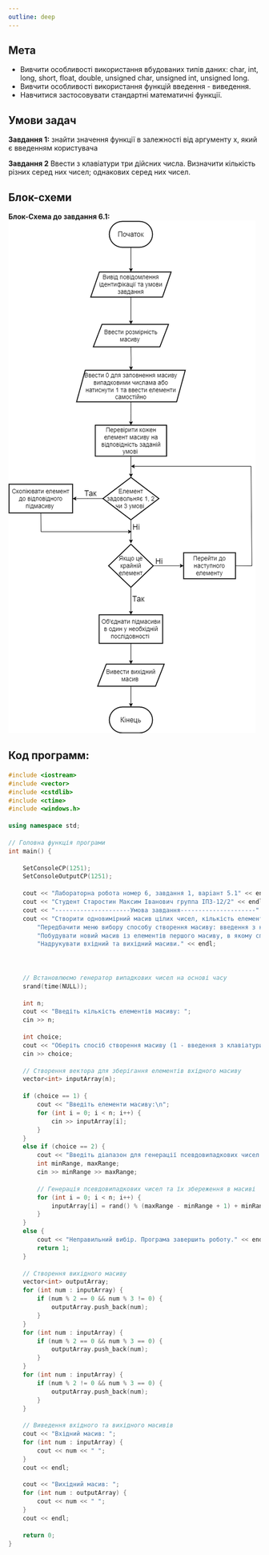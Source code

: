 ```yaml
---
outline: deep
---
```


## Мета

- Вивчити особливості використання вбудованих типів даних: char, int, long, short, float, double, unsigned char, unsigned int, unsigned long.
- Вивчити особливості використання функцій введення - виведення.
- Навчитися застосовувати стандартні математичні функції.

## Умови задач

**Завдання 1:** 
знайти значення функції в залежності від аргументу x, який є введенням користувача

**Завдання 2**
Ввести з клавіатури три дійсних числа. Визначити кількість різних серед них чисел; однакових серед них чисел.

## Блок-схеми

**Блок-Схема до завдання 6.1:**
![](../assets/lab6.png)

## Код программ:

```cpp
#include <iostream>
#include <vector>
#include <cstdlib>
#include <ctime>
#include <windows.h>

using namespace std;

// Головна функція програми
int main() {

    SetConsoleCP(1251);
    SetConsoleOutputCP(1251);

    cout << "Лабораторна робота номер 6, завдання 1, варiант 5.1" << endl; // вивід повідомлення
    cout << "Студент Старостин Максим Iванович группа IПЗ-12/2" << endl; // вивід повідомлення
    cout << "---------------------Умова завдання---------------------" << endl; // вивід повідомлення
    cout << "Створити одновимірний масив цілих чисел, кількість елементів якого ввести з клавіатури.\n"
        "Передбачити меню вибору способу створення масиву: введення з клавіатури або генерація псевдовипадкових чисел.\n"
        "Побудувати новий масив із елементів першого масиву, в якому спочатку стоять числа, що діляться тільки на 2,\n потім ті, що діляться на 2 та 3, потім ті, що діляться тільки на 3.\n"
        "Надрукувати вхідний та вихідний масиви." << endl;



    // Встановлюємо генератор випадкових чисел на основі часу
    srand(time(NULL));

    int n;
    cout << "Введіть кількість елементів масиву: ";
    cin >> n;

    int choice;
    cout << "Оберіть спосіб створення масиву (1 - введення з клавіатури, 2 - генерація псевдовипадкових чисел): ";
    cin >> choice;

    // Створення вектора для зберігання елементів вхідного масиву
    vector<int> inputArray(n);

    if (choice == 1) {
        cout << "Введіть елементи масиву:\n";
        for (int i = 0; i < n; i++) {
            cin >> inputArray[i];
        }
    }
    else if (choice == 2) {
        cout << "Введіть діапазон для генерації псевдовипадкових чисел (мінімальне та максимальне значення): ";
        int minRange, maxRange;
        cin >> minRange >> maxRange;

        // Генерація псевдовипадкових чисел та їх збереження в масиві
        for (int i = 0; i < n; i++) {
            inputArray[i] = rand() % (maxRange - minRange + 1) + minRange;
        }
    }
    else {
        cout << "Неправильний вибір. Програма завершить роботу." << endl;
        return 1;
    }

    // Створення вихідного масиву
    vector<int> outputArray;
    for (int num : inputArray) {
        if (num % 2 == 0 && num % 3 != 0) {
            outputArray.push_back(num);
        }
    }
    for (int num : inputArray) {
        if (num % 2 == 0 && num % 3 == 0) {
            outputArray.push_back(num);
        }
    }
    for (int num : inputArray) {
        if (num % 2 != 0 && num % 3 == 0) {
            outputArray.push_back(num);
        }
    }

    // Виведення вхідного та вихідного масивів
    cout << "Вхідний масив: ";
    for (int num : inputArray) {
        cout << num << " ";
    }
    cout << endl;

    cout << "Вихідний масив: ";
    for (int num : outputArray) {
        cout << num << " ";
    }
    cout << endl;

    return 0;
}
```
